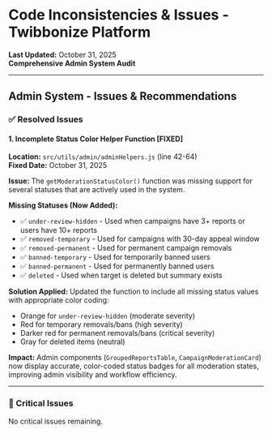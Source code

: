 # Code Inconsistencies & Issues - Twibbonize Platform

**Last Updated:** October 31, 2025  
**Comprehensive Admin System Audit**

---

## Admin System - Issues & Recommendations

### ✅ Resolved Issues

#### 1. Incomplete Status Color Helper Function [FIXED]
**Location:** `src/utils/admin/adminHelpers.js` (line 42-64)  
**Fixed Date:** October 31, 2025

**Issue:** The `getModerationStatusColor()` function was missing support for several statuses that are actively used in the system.

**Missing Statuses (Now Added):**
- ✅ `under-review-hidden` - Used when campaigns have 3+ reports or users have 10+ reports
- ✅ `removed-temporary` - Used for campaigns with 30-day appeal window
- ✅ `removed-permanent` - Used for permanent campaign removals
- ✅ `banned-temporary` - Used for temporarily banned users
- ✅ `banned-permanent` - Used for permanently banned users
- ✅ `deleted` - Used when target is deleted but summary exists

**Solution Applied:**
Updated the function to include all missing status values with appropriate color coding:
- Orange for `under-review-hidden` (moderate severity)
- Red for temporary removals/bans (high severity)
- Darker red for permanent removals/bans (critical severity)
- Gray for deleted items (neutral)

**Impact:** Admin components (`GroupedReportsTable`, `CampaignModerationCard`) now display accurate, color-coded status badges for all moderation states, improving admin visibility and workflow efficiency.

---

### 🔴 Critical Issues

No critical issues remaining.

